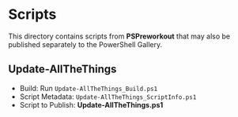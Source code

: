 # Scripts

This directory contains scripts from **PSPreworkout** that may also be published separately to the PowerShell Gallery.

## Update-AllTheThings

- Build: Run `Update-AllTheThings_Build.ps1`
- Script Metadata: `Update-AllTheThings_ScriptInfo.ps1`
- Script to Publish: **Update-AllTheThings.ps1**
